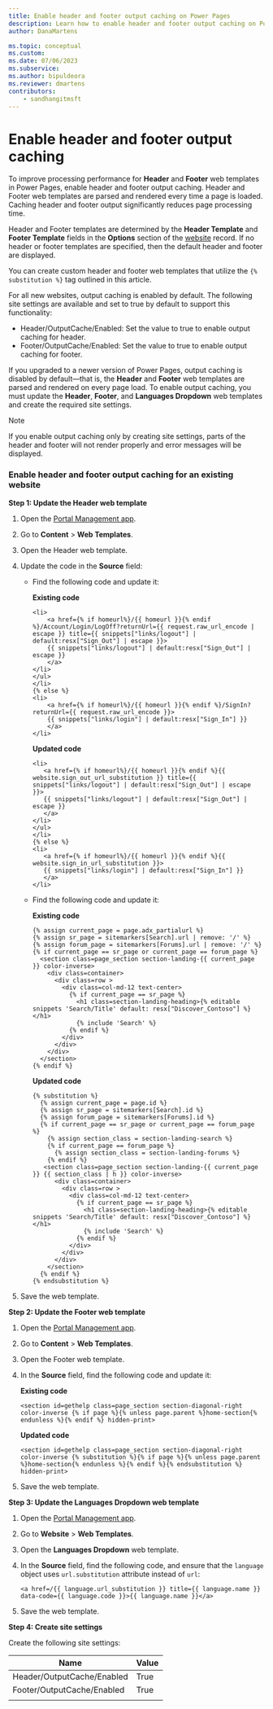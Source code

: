 ```yaml
---
title: Enable header and footer output caching on Power Pages
description: Learn how to enable header and footer output caching on Power Pages for existing websites.
author: DanaMartens

ms.topic: conceptual
ms.custom: 
ms.date: 07/06/2023
ms.subservice: 
ms.author: bipuldeora
ms.reviewer: dmartens
contributors:
    - sandhangitmsft
---
```


# Enable header and footer output caching

To improve processing performance for **Header** and **Footer** web templates in Power Pages, enable header and footer output caching. Header and Footer web templates are parsed and rendered every time a page is loaded. Caching header and footer output significantly reduces page processing time.

Header and Footer templates are determined by the **Header Template** and **Footer Template** fields in the **Options** section of the [website](websites.md) record. If no header or footer templates are specified, then the default header and footer are displayed. 

You can create custom header and footer web templates that utilize the `{% substitution %}` tag outlined in this article.

For all new websites, output caching is enabled by default. The following site settings are available and set to true by default to support this functionality:
- Header/OutputCache/Enabled: Set the value to true to enable output caching for header.
- Footer/OutputCache/Enabled: Set the value to true to enable output caching for footer.

If you upgraded to a newer version of Power Pages, output caching is disabled by default&mdash;that is, the **Header** and **Footer** web templates are parsed and rendered on every page load. To enable output caching, you must update the **Header**, **Footer**, and **Languages Dropdown** web templates and create the required site settings.

> [!Note]
> If you enable output caching only by creating site settings, parts of the header and footer will not render properly and error messages will be displayed.

### Enable header and footer output caching for an existing website

**Step 1: Update the Header web template**

1. Open the [Portal Management app](portal-management-app.md).
2. Go to **Content** > **Web Templates**.
3. Open the Header web template.
4. Update the code in the **Source** field:
    - Find the following code and update it:
    
        **Existing code**

        ```
        <li>
            <a href={% if homeurl%}/{{ homeurl }}{% endif %}/Account/Login/LogOff?returnUrl={{ request.raw_url_encode | escape }} title={{ snippets["links/logout"] | default:resx["Sign_Out"] | escape }}>
            {{ snippets["links/logout"] | default:resx["Sign_Out"] | escape }}
            </a>
        </li>
        </ul>
        </li>
        {% else %}
        <li>
            <a href={% if homeurl%}/{{ homeurl }}{% endif %}/SignIn?returnUrl={{ request.raw_url_encode }}>
            {{ snippets["links/login"] | default:resx["Sign_In"] }}
            </a>
        </li>
        ```
        
        **Updated code**

         ```
        <li>
            <a href={% if homeurl%}/{{ homeurl }}{% endif %}{{ website.sign_out_url_substitution }} title={{ snippets["links/logout"] | default:resx["Sign_Out"] | escape }}>
            {{ snippets["links/logout"] | default:resx["Sign_Out"] | escape }}
            </a>
        </li>
        </ul>
        </li>
        {% else %}
        <li>
            <a href={% if homeurl%}/{{ homeurl }}{% endif %}{{ website.sign_in_url_substitution }}>
            {{ snippets["links/login"] | default:resx["Sign_In"] }}
            </a>
        </li>
        ```
    - Find the following code and update it:

        **Existing code**
        ```
    	{% assign current_page = page.adx_partialurl %}
		{% assign sr_page = sitemarkers[Search].url | remove: '/' %}
		{% assign forum_page = sitemarkers[Forums].url | remove: '/' %}
		{% if current_page == sr_page or current_page == forum_page %}
		  <section class=page_section section-landing-{{ current_page }} color-inverse>
		    <div class=container>
		      <div class=row >
		        <div class=col-md-12 text-center>
		          {% if current_page == sr_page %}
		            <h1 class=section-landing-heading>{% editable snippets 'Search/Title' default: resx["Discover_Contoso"] %}</h1>
		            {% include 'Search' %}
		          {% endif %}
		        </div>
		      </div>
		    </div>
		  </section>
        {% endif %}
        ```

        **Updated code**

        ```
        {% substitution %}
		  {% assign current_page = page.id %}
		  {% assign sr_page = sitemarkers[Search].id %}
		  {% assign forum_page = sitemarkers[Forums].id %}
		  {% if current_page == sr_page or current_page == forum_page %}
		    {% assign section_class = section-landing-search %}
		    {% if current_page == forum_page %}
		      {% assign section_class = section-landing-forums %}
		    {% endif %}
		   <section class=page_section section-landing-{{ current_page }} {{ section_class | h }} color-inverse>
		      <div class=container>
		        <div class=row >
		          <div class=col-md-12 text-center>
		            {% if current_page == sr_page %}
		              <h1 class=section-landing-heading>{% editable snippets 'Search/Title' default: resx["Discover_Contoso"] %}</h1>
		              {% include 'Search' %}
		            {% endif %}
		          </div>
		        </div>
		      </div>
		    </section>
		  {% endif %}
        {% endsubstitution %}
        ```

5. Save the web template.

**Step 2: Update the Footer web template**

1. Open the [Portal Management app](portal-management-app.md).

1. Go to **Content** > **Web Templates**.

1. Open the Footer web template.

1. In the **Source** field, find the following code and update it:
    
    **Existing code**
    
    ```
    <section id=gethelp class=page_section section-diagonal-right color-inverse {% if page %}{% unless page.parent %}home-section{% endunless %}{% endif %} hidden-print>
    ```

    **Updated code**

    ```
    <section id=gethelp class=page_section section-diagonal-right color-inverse {% substitution %}{% if page %}{% unless page.parent %}home-section{% endunless %}{% endif %}{% endsubstitution %} hidden-print>
    ```

5. Save the web template.

**Step 3: Update the Languages Dropdown web template**

1. Open the [Portal Management app](portal-management-app.md).

1. Go to **Website** > **Web Templates**.

1. Open the **Languages Dropdown** web template.

1. In the **Source** field, find the following code, and ensure that the `language` object uses `url.substitution` attribute instead of `url`:
    
    ```
    <a href=/{{ language.url_substitution }} title={{ language.name }} data-code={{ language.code }}>{{ language.name }}</a>
    ```

1. Save the web template.

**Step 4: Create site settings**

Create the following site settings:

|Name|Value|
|----|-----|
|Header/OutputCache/Enabled|True|
|Footer/OutputCache/Enabled|True|
|||


